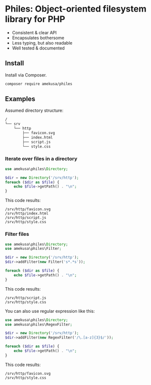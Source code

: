 # Philes: Object-oriented filesystem library for PHP
+ Consistent & clear API
+ Encapsulates bothersome
+ Less typing, but also readable
+ Well tested & documented

## Install
Install via Composer.

```sh
composer require amekusa/philes
```

## Examples
Assumed directory structure:

```sh
/
└── srv
    └── http
        ├── favicon.svg
        ├── index.html
        ├── script.js
        └── style.css
```

### Iterate over files in a directory

```php
use amekusa\philes\Directory;

$dir = new Directory('/srv/http');
foreach ($dir as $file) {
	echo $file->getPath() . "\n";
}
```

This code results:

```
/srv/http/favicon.svg
/srv/http/index.html
/srv/http/script.js
/srv/http/style.css
```

### Filter files

```php
use amekusa\philes\Directory;
use amekusa\philes\Filter;

$dir = new Directory('/srv/http');
$dir->addFilter(new Filter('s*.*s'));

foreach ($dir as $file) {
	echo $file->getPath() . "\n";
}
```

This code results:

```
/srv/http/script.js
/srv/http/style.css
```

You can also use regular expression like this:

```php
use amekusa\philes\Directory;
use amekusa\philes\RegexFilter;

$dir = new Directory('/srv/http');
$dir->addFilter(new RegexFilter('/\.[a-z]{3}$/'));

foreach ($dir as $file) {
	echo $file->getPath() . "\n";
}
```

This code results:

```
/srv/http/favicon.svg
/srv/http/style.css
```
